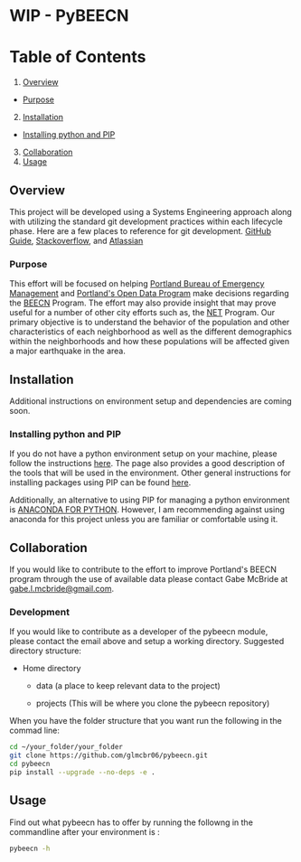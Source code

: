 # WIP - PyBEECN

# Table of Contents

1. [Overview](#overview)
  * [Purpose](#purpose)
2. [Installation](#installation)
  * [Installing python and PIP](#installing-python-and-pip)
3. [Collaboration](#collaboration)
4. [Usage](#usage)

## Overview
This project will be developed using a Systems Engineering approach along with utilizing the standard git development practices within each lifecycle phase. Here are a few places to reference for git development. [GitHub Guide](https://guides.github.com/introduction/flow/), [Stackoverflow](https://stackoverflow.com/questions/19695127/git-workflow-review), and [Atlassian](https://www.atlassian.com/git/tutorials/comparing-workflows)

### Purpose
This effort will be focused on helping [Portland Bureau of Emergency Management](https://www.portlandoregon.gov/pbem/) and [Portland's Open Data Program](https://www.portlandoregon.gov/bps/76768) make decisions regarding the [BEECN](https://www.portlandoregon.gov/pbem/59630) Program. The effort may also provide insight that may prove useful for a number of other city efforts such as, the [NET](https://www.portlandoregon.gov/pbem/31667) Program. Our primary objective is to understand the behavior of the population and other characteristics of each neighborhood as well as the different demographics within the neighborhoods and how these populations will be affected given a major earthquake in the area. 

## Installation
Additional instructions on environment setup and dependencies are coming soon.

### Installing python and PIP
If you do not have a python environment setup on your machine, please follow the instructions [here](https://penandpants.com/2012/02/24/install-python/). The page also provides a good description of the tools that will be used in the environment. Other general instructions for installing packages using PIP can be found [here](https://packaging.python.org/tutorials/installing-packages/).

Additionally, an alternative to using PIP for managing a python environment is [ANACONDA FOR PYTHON](https://www.anaconda.com/what-is-anaconda/). However, I am recommending against using anaconda for this project unless you are familiar or comfortable using it. 

## Collaboration
If you would like to contribute to the effort to improve Portland's BEECN program through the use of available data please contact Gabe McBride at [gabe.l.mcbride@gmail.com](mailto:gabe.l.mcbride@gmail.com).

### Development
If you would like to contribute as a developer of the pybeecn module, please contact the email above and setup a working directory. Suggested directory structure:

* Home directory
  * data (a place to keep relevant data to the project)
  
  * projects (This will be where you clone the pybeecn repository)
  
When you have the folder structure that you want run the following in the commad line:
```bash
cd ~/your_folder/your_folder
git clone https://github.com/glmcbr06/pybeecn.git
cd pybeecn
pip install --upgrade --no-deps -e .
```
  

## Usage
Find out what pybeecn has to offer by running the followng in the commandline after your environment is :
```bash
pybeecn -h
```
